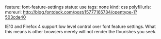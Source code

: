 feature: font-feature-settings
status: use
tags: none
kind: css
polyfillurls:
moreurl: http://blog.fontdeck.com/post/15777165734/opentype-1?503cde40

IE10 and Firefox 4 support low level control over font feature settings. What this means is other browsers merely will not render the flourishes you seek. 
